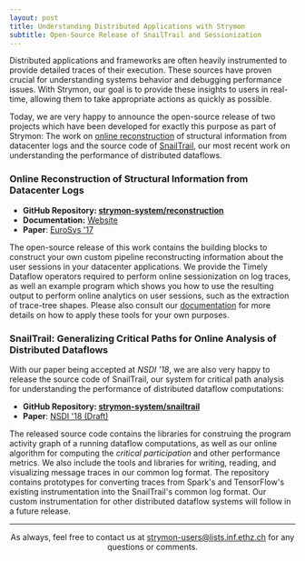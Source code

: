 ```yaml
---
layout: post
title: Understanding Distributed Applications with Strymon
subtitle: Open-Source Release of SnailTrail and Sessionization
---
```


Distributed applications and frameworks are often heavily instrumented to provide detailed traces of their execution. These sources have proven crucial for understanding systems behavior and debugging performance issues. With Strymon, our goal is to provide these insights to users in real-time, allowing them to take appropriate actions as quickly as possible.

Today, we are very happy to announce the open-source release of two projects which have been developed for exactly this purpose as part of Strymon: The work on [online reconstruction](http://strymon.systems.ethz.ch/real_time_analytics.html) of structural information from datacenter logs and the source code of [SnailTrail](http://strymon.systems.ethz.ch/critical_path.html), our most recent work on understanding the performance of distributed dataflows.

### Online Reconstruction of Structural Information from Datacenter Logs

  - **GitHub Repository: [strymon-system/reconstruction](https://github.com/strymon-system/reconstruction)**
  - **Documentation:** [Website](https://strymon-system.github.io/docs/reconstruction/introduction)
  - **Paper**: [EuroSys '17](https://people.inf.ethz.ch/zchothia/papers/online-reconstruction-eurosys17.pdf)

The open-source release of this work contains the building blocks to construct your own custom pipeline reconstructing information about the user sessions in your datacenter applications. We provide the Timely Dataflow operators required to perform online sessionization on log traces, as well an example program which shows you how to use the resulting output to perform online analytics on user sessions, such as the extraction of trace-tree shapes. Please also consult our [documentation](https://strymon-system.github.io/docs/reconstruction/concepts) for more details on how to apply these tools for your own purposes.

### SnailTrail: Generalizing Critical Paths for Online Analysis of Distributed Dataflows

With our paper being accepted at *NSDI '18*, we are also very happy to release the source code of SnailTrail, our system for critical path analysis for understanding the performance of distributed dataflow computations:

  - **GitHub Repository: [strymon-system/snailtrail](https://github.com/strymon-system/snailtrail)**
  - **Paper**: [NSDI '18 (Draft)](http://strymon.systems.ethz.ch/pdf/snailtrail_draft.pdf)

The released source code contains the libraries for construing the program activity graph of a running dataflow computations, as well as our online algorithm for computing the *critical participation* and other performance metrics. We also include the tools and libraries for writing, reading, and visualizing message traces in our common log format. The repository contains prototypes for converting traces from Spark's and TensorFlow's existing instrumentation into the SnailTrail's common log format. Our custom instrumentation for other distributed dataflow systems will follow in a future release.

---

<center>
  As always, feel free to contact us at <a href="mailto:strymon-users@lists.inf.ethz.ch">strymon-users@lists.inf.ethz.ch</a> for any questions or comments.
</center>
